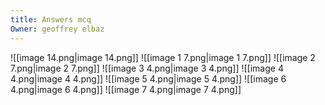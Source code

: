```yaml
---
title: Answers mcq
Owner: geoffrey elbaz
---
```

![[image 14.png|image 14.png]]
![[image 1 7.png|image 1 7.png]]
![[image 2 7.png|image 2 7.png]]
![[image 3 4.png|image 3 4.png]]
![[image 4 4.png|image 4 4.png]]
![[image 5 4.png|image 5 4.png]]
![[image 6 4.png|image 6 4.png]]
![[image 7 4.png|image 7 4.png]]